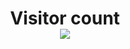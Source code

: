 <h1 align="center"> 
  Visitor count<br>
  <img src="https://profile-counter.glitch.me/icedborn/count.svg" />
</h1>
